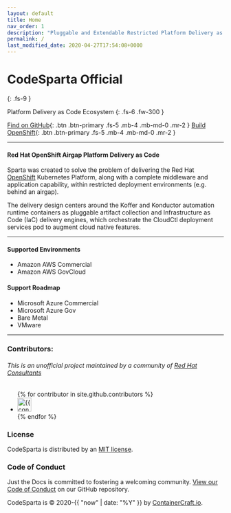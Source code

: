 ```yaml
---
layout: default
title: Home
nav_order: 1
description: "Pluggable and Extendable Restricted Platform Delivery as Code"
permalink: /
last_modified_date: 2020-04-27T17:54:08+0000
---
```


# CodeSparta Official
{: .fs-9 }

Platform Delivery as Code Ecosystem
{: .fs-6 .fw-300 }

[Find on GitHub](https://github.com/CodeSparta){: .btn .btn-primary .fs-5 .mb-4 .mb-md-0 .mr-2 } 
[Build OpenShift](https://codectl.io/docs/user-guide){: .btn .btn-primary .fs-5 .mb-4 .mb-md-0 .mr-2 }    

---
#### Red Hat OpenShift Airgap Platform Delivery as Code
Sparta was created to solve the problem of delivering the Red Hat [OpenShift](https://www.openshift.com)
 Kubernetes Platform, along with a complete middleware and application capability, within restricted
 deployment environments (e.g. behind an airgap).

The delivery design centers around the Koffer and Konductor automation runtime
containers as pluggable artifact collection and Infrastructure as Code (IaC) delivery engines, which
orchestrate the CloudCtl deployment services pod to augment cloud native features.

---
#### Supported Environments
  - Amazon AWS Commercial
  - Amazon AWS GovCloud

#### Support Roadmap
  - Microsoft Azure Commercial
  - Microsoft Azure Gov
  - Bare Metal
  - VMware
    

[RHEL8]:https://access.redhat.com/downloads/content/479/ver=/rhel---8/8.2/x86_64/product-software
[RH CoreOS]:https://mirror.openshift.com/pub/openshift-v4/x86_64/dependencies/rhcos/latest/latest/
[AWS Commercial Credentials Portal]:https://console.aws.amazon.com/iam/home#/security_credentials
[AWS GovCloud Credentials Portal]:https://console.amazonaws-us-gov.com/iam/home#/security_credentials
[Red Hat UPI OpenShift Web Console]:https://cloud.redhat.com/openshift/install/metal/user-provisioned
[Podman Installed]:https://podman.io/getting-started/installation.html
[airgap]:https://tinyurl.com/yyrygo74

---
### Contributors:
###### This is an unofficial project maintained by a community of [Red Hat Consultants](https://www.redhat.com/en/services/consulting)
<ul class="list-style-none">
{% for contributor in site.github.contributors %}
  <li class="d-inline-block mr-1">
     <a href="{{ contributor.html_url }}"><img src="{{ contributor.avatar_url }}" width="32" height="32" alt="{{ contributor.login }}"/></a>
  </li>
{% endfor %}
</ul>

### License
CodeSparta is distributed by an [MIT license](https://github.com/redshiftofficial/redshiftofficial.github.io/tree/master/LICENSE.txt).

### Code of Conduct
Just the Docs is committed to fostering a welcoming community.
[View our Code of Conduct](https://github.com/pmarsceill/just-the-docs/tree/master/CODE_OF_CONDUCT.md) on our GitHub repository.

CodeSparta is &copy; 2020-{{ "now" | date: "%Y" }} by [ContainerCraft.io](https://containercraft.io).
